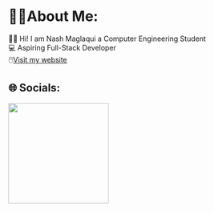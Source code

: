 # 🧑‍💻About Me:
🙋‍♂️ Hi! I am Nash Maglaqui a Computer Engineering Student
<br> 
💻 Aspiring Full-Stack Developer <br>
🖱️[Visit my website](https://nshmglq.vercel.app/)


## 🌐 Socials:
<a href="https://linkedin.com/in/steven-nash-maglaqui-0a8807339/" target="_blank">
  <img src="https://img.shields.io/badge/LinkedIn-%230077B5.svg?logo=linkedin&logoColor=white" width="200">
</a>


